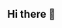 ## Hi there 👋

<!--
**gladysaireen/gladysaireen** is a ✨ _special_ ✨ repository because its `README.md` (this file) appears on your GitHub profile.

Here are some ideas to get you started:

- 🌱 I’m currently taking Master in Financial Innovation and Technology at Queen's University - Smith School of Business
- 📫 How to reach me: 23jmws@queensu.ca
-->
